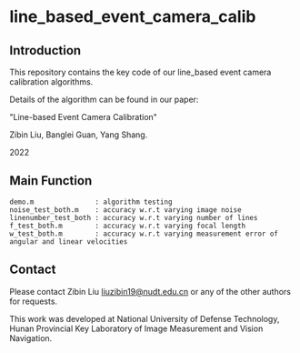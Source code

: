 # line_based_event_camera_calib


## Introduction

This repository contains the key code of our line_based event camera calibration algorithms.

Details of the algorithm can be found in our paper:

"Line-based Event Camera Calibration"

Zibin Liu, Banglei Guan, Yang Shang.

2022


## Main Function



```
demo.m               : algorithm testing
noise_test_both.m    : accuracy w.r.t varying image noise
linenumber_test_both : accuracy w.r.t varying number of lines
f_test_both.m        : accuracy w.r.t varying focal length
w_test_both.m        : accuracy w.r.t varying measurement error of angular and linear velocities

```



## Contact

Please contact Zibin Liu <liuzibin19@nudt.edu.cn> or any of the other authors for requests.

This work was developed at National University of Defense Technology, 
Hunan Provincial Key Laboratory of Image Measurement and Vision Navigation.
